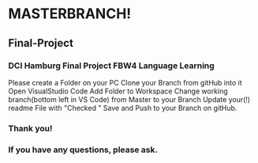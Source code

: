 # MASTERBRANCH!

## Final-Project

### DCI Hamburg Final Project FBW4 Language Learning

Please create a Folder on your PC
  Clone your Branch from gitHub into it 
    Open VisualStudio Code
      Add Folder to Workspace
        Change working branch(bottom left in VS Code) from Master to your Branch
          Update your(!) readme File with "Checked <yourName>"
            Save and Push to your Branch on gitHub.
  
  ### Thank you!
  ### If you have any questions, please ask.
  
